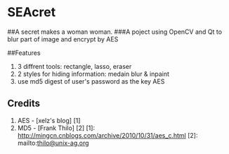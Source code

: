 SEAcret
======
##A secret makes a woman woman.
###A poject using OpenCV and Qt to blur part of image and encrypt by AES

##Features

1. 3 diffrent tools: rectangle, lasso, eraser
2. 2 styles for hiding information: medain blur & inpaint
3. use md5 digest of user's password as the key AES

## Credits
1. AES - [xelz's blog] [1]
2. MD5 - [Frank Thilo] [2]
  [1]: http://mingcn.cnblogs.com/archive/2010/10/31/aes_c.html
  [2]: mailto:thilo@unix-ag.org